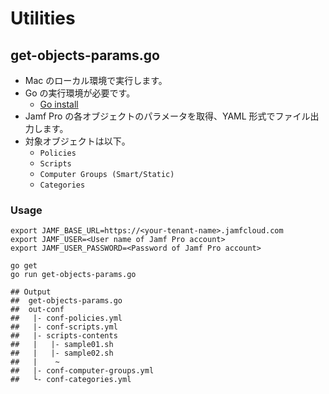 # Utilities

## get-objects-params.go

- Mac のローカル環境で実行します。
- Go の実行環境が必要です。
  - [Go install](https://golang.org/doc/install)
- Jamf Pro の各オブジェクトのパラメータを取得、YAML 形式でファイル出力します。
- 対象オブジェクトは以下。
  - `Policies`
  - `Scripts`
  - `Computer Groups (Smart/Static)`
  - `Categories`

### Usage
```shell
export JAMF_BASE_URL=https://<your-tenant-name>.jamfcloud.com
export JAMF_USER=<User name of Jamf Pro account>
export JAMF_USER_PASSWORD=<Password of Jamf Pro account>

go get
go run get-objects-params.go

## Output
##  get-objects-params.go
##  out-conf
##   |- conf-policies.yml
##   |- conf-scripts.yml
##   |- scripts-contents
##   |   |- sample01.sh
##   |   |- sample02.sh
##   |    ~
##   |- conf-computer-groups.yml
##   └- conf-categories.yml
```
